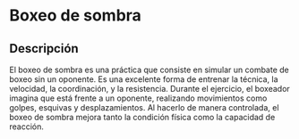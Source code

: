 # Boxeo de sombra

## Descripción
El boxeo de sombra es una práctica que consiste en simular un combate de boxeo sin un oponente. Es una excelente forma de entrenar la técnica, la velocidad, la coordinación, y la resistencia. Durante el ejercicio, el boxeador imagina que está frente a un oponente, realizando movimientos como golpes, esquivas y desplazamientos. Al hacerlo de manera controlada, el boxeo de sombra mejora tanto la condición física como la capacidad de reacción.